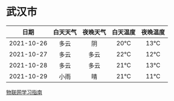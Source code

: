 # 武汉市
|日期|白天天气|夜晚天气|白天温度|夜晚温度|
|:--:|:--:|:--:|:--:|:--:|
|2021-10-26|多云|阴|20℃|13℃|
|2021-10-27|多云|多云|22℃|12℃|
|2021-10-28|多云|多云|21℃|13℃|
|2021-10-29|小雨|晴|21℃|11℃|
 
[物联网学习指南](http://doc.lziqi.top/IoT)
